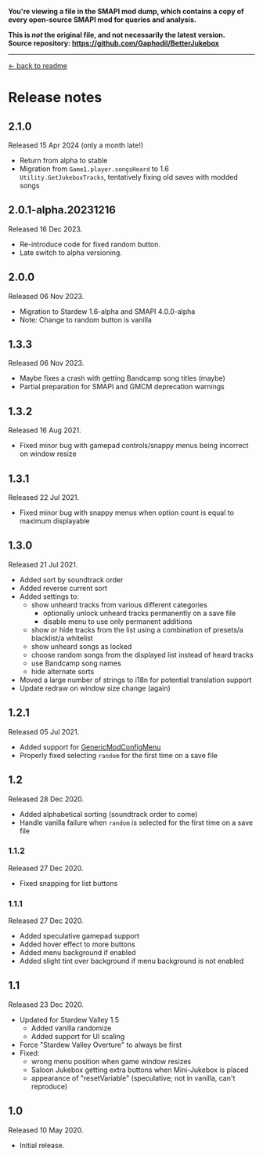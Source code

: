 **You're viewing a file in the SMAPI mod dump, which contains a copy of every open-source SMAPI mod
for queries and analysis.**

**This is _not_ the original file, and not necessarily the latest version.**  
**Source repository: https://github.com/Gaphodil/BetterJukebox**

----

[← back to readme](README.md)

# Release notes
## 2.1.0
Released 15 Apr 2024 (only a month late!)

* Return from alpha to stable
* Migration from `Game1.player.songsHeard` to 1.6 `Utility.GetJukeboxTracks`,
tentatively fixing old saves with modded songs

## 2.0.1-alpha.20231216
Released 16 Dec 2023.

 * Re-introduce code for fixed random button.
 * Late switch to alpha versioning.

## 2.0.0
Released 06 Nov 2023.

* Migration to Stardew 1.6-alpha and SMAPI 4.0.0-alpha
* Note: Change to random button is vanilla
 
## 1.3.3
Released 06 Nov 2023.

* Maybe fixes a crash with getting Bandcamp song titles (maybe)
* Partial preparation for SMAPI and GMCM deprecation warnings

## 1.3.2
Released 16 Aug 2021.

* Fixed minor bug with gamepad controls/snappy menus being incorrect on window resize

## 1.3.1
Released 22 Jul 2021.

* Fixed minor bug with snappy menus when option count is equal to maximum displayable

## 1.3.0
Released 21 Jul 2021.

* Added sort by soundtrack order
* Added reverse current sort
* Added settings to:
    * show unheard tracks from various different categories
        * optionally unlock unheard tracks permanently on a save file
        * disable menu to use only permanent additions
    * show or hide tracks from the list using a combination of presets/a blacklist/a whitelist
    * show unheard songs as locked
    * choose random songs from the displayed list instead of heard tracks
    * use Bandcamp song names
    * hide alternate sorts
* Moved a large number of strings to i18n for potential translation support
* Update redraw on window size change (again)

## 1.2.1
Released 05 Jul 2021.

* Added support for [GenericModConfigMenu](https://www.nexusmods.com/stardewvalley/mods/5098)
* Properly fixed selecting `random` for the first time on a save file

## 1.2
Released 28 Dec 2020.

* Added alphabetical sorting (soundtrack order to come)
* Handle vanilla failure when `random` is selected for the first time on a save file

### 1.1.2
Released 27 Dec 2020.

* Fixed snapping for list buttons

### 1.1.1
Released 27 Dec 2020.

* Added speculative gamepad support
* Added hover effect to more buttons
* Added menu background if enabled
* Added slight tint over background if menu background is not enabled

## 1.1
Released 23 Dec 2020.

* Updated for Stardew Valley 1.5
    * Added vanilla randomize
    * Added support for UI scaling
* Force "Stardew Valley Overture" to always be first
* Fixed:
    * wrong menu position when game window resizes
    * Saloon Jukebox getting extra buttons when Mini-Jukebox is placed
    * appearance of "resetVariable" (speculative; not in vanilla, can't reproduce)

## 1.0
Released 10 May 2020.

* Initial release.
